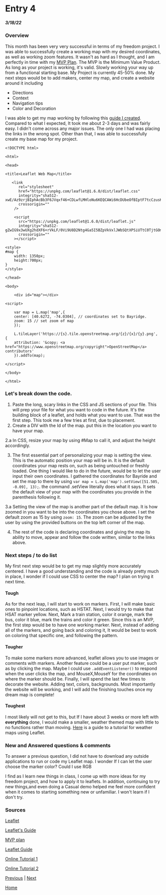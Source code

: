 # Entry 4
##### 3/18/22
### Overview
This month has been very very successful in terms of my freedom project. I was able to successfully create a working map with my desired coordinates, as well as working zoom features. It wasn't as hard as I thought, and I am perfectly in time with my [MVP Plan](https://docs.google.com/document/d/1WPoUtDxDtXmFJ1bUfcMtytF-ZiVZD5GwN2wqt8km6Hc/edit?usp=sharing). The MVP is the Minimum Value Product. As long as your project is working, it's valid. Slowly working your way up from a functional starting base. My Project is currently 45-50% done. My next steps would be to add makers, center my map, and create a website around it including
- Directions
- Context
- Navigation tips
- Color and Decoration

I was able to get my map working by following this [guide I created](https://docs.google.com/document/d/18fefLc6nQL6y_yu4SGAUnliXsFcpn5lnHqkHvMBBpSg/edit?usp=sharing). Compared to what I expected, It took me about 2-3 days and was fairly easy. I didn't come across any major issues. The only one I had was placing the links in the wrong spot. Other than that, I was able to successfully create my base map for my project.
```JS
<!DOCTYPE html>

<html>

<head>

<title>Leaflet Web Map</title>

   <link
      rel="stylesheet"
      href="https://unpkg.com/leaflet@1.6.0/dist/leaflet.css"
      integrity="sha512-xwE/Az9zrjBIphAcBb3F6JVqxf46+CDLwfLMHloNu6KEQCAWi6HcDUbeOfBIptF7tcCzusKFjFw2yuvEpDL9wQ=="
      crossorigin=""
    />

    <script
      src="https://unpkg.com/leaflet@1.6.0/dist/leaflet.js"
      integrity="sha512-gZwIG9x3wUXg2hdXF6+rVkLF/0Vi9U8D2Ntg4Ga5I5BZpVkVxlJWbSQtXPSiUTtC0TjtGOmxa1AJPuV0CPthew=="
      crossorigin=""
    ></script>

<style>
#map {   
    width: 1350px;
    height:700px;
}
</style>

</head>

<body>

    <div id="map"></div>

<script>

    var map = L.map('map',{
    center: [40.6272, -74.0304], // coordinates set to Bayridge.
    zoom: 15 // set zoom of map
    });

    L.tileLayer('https://{s}.tile.openstreetmap.org/{z}/{x}/{y}.png', {
    attribution: '&copy; <a href="https://www.openstreetmap.org/copyright">OpenStreetMap</a> contributors'
    }).addTo(map);

</script>

</body>

</html>
```

### Let's break down the code.
1. Paste the long, scary links in the CSS and JS sections of your file. This will prep your file for what you want to code in the future. It's the building block of a leaflet, and holds what you want to use. That was the first step. This took me a few tries at first, due to placement.
2. Create a DIV with the Id of the map. put this in the location you want to have your map.


2.a In CSS, resize your map by using #Map to call it, and adjust the height accordingly.

3. The first essential part of personalizing your map is setting the view. This is the automatic position your map will be in. It is the default coordinates your map rests on, such as being untouched or freshly loaded. One thing I would like to do in the future, would be to let the user input their own coordinates. I gathered the coordinates for Bayride and set the map to there by using ``var map = L.map('map').setView([51.505, -0.09], 13);``. the command .setView literally does what it says. It sets the default view of your map with the coordinates you provide in the parenthesis following it.


3.a Setting the view of the map is another part of the default map. It is how zoomed in you want to be into the coordinates you chose above. I set the default zoom as 15 by using ``zoom: 15``. The zoom can be adjusted  by the user by using the provided buttons on the top left corner of the map.

4. The rest of the code is declaring coordinates and giving the map its ability to move, appear and follow the code written, similar to the links above.

### Next steps / to do list
My first next step would be to get my map slightly more accurately centered. I have a good understanding and the code is already pretty much in place, I wonder if I could use CSS to center the map? I plan on trying it next time.

#### Tough
As for the next leap, I will start to work on markers. First, I will make basic ones to pinpoint locations, such as HSTAT. Next, I would try to make that HSAT marker yellow. Next, Mark a train station, color it orange, mark the bus, color it blue, mark the trains and color it green. Since this is an MVP, the first step would be to have one working marker. Next, instead of adding all of the markers, and going back and coloring it, It would be best to work on coloring that specific one, and following the pattern.

#### Tougher
To make some markers more advanced, leaflet allows you to use images or comments with markers. Another feature could be a user put marker, such as by clicking the map. Maybe I could use ``.addEventListener()`` to respond when the user clicks the map, and MouseX,MouseY for the coordinates on where the marker should be.
 Finally, I will spend the last few times to decorate the website. Adding text, colors, backgrounds. Most importantly the website will be working, and I will add the finishing touches once my dream map is complete!
 
 #### Toughest
 I most likely will not get to this, but If I have about 3 weeks or more left with **everything** done, I would make a smaller, weather themed map with little to no functions rather than moving. [Here](https://www.aerisweather.com/blog/2020/10/21/animate-weather-data-with-leaflet-and-aerisweather/) is a guide to a tutorial for weather maps using Leaflet.

### New and Answered questions & comments
To answer a previous question, I did not have to download any outside applications to run or code my Leaflet map.
I wonder If I can let the user choose the marker color? Could I use RGB

I find as I learn new things in class, I come up with more ideas for my freedom project, and how to apply it to leaflets. In addition, continuing to try new things,and even doing a Casual demo helped me feel more confident when it comes to starting something new or unfamiliar. I won't learn if I don't try. 

### Sources
[Leaflet](https://leafletjs.com/)

[Leaflet's Guide](https://leafletjs.com/SlavaUkraini/examples/quick-start/)

[MVP plan](https://docs.google.com/document/d/1WPoUtDxDtXmFJ1bUfcMtytF-ZiVZD5GwN2wqt8km6Hc/edit?usp=sharing)

[Leaflet Guide](https://docs.google.com/document/d/18fefLc6nQL6y_yu4SGAUnliXsFcpn5lnHqkHvMBBpSg/edit?usp=sharing)

[Online Tutorial 1](http://zevross.com/blog/2014/10/28/tips-for-creating-leafleft-js-maps/)

[Online Tutorial 2](https://www.sitepoint.com/leaflet-create-map-beginner-guide/)

[Previous](entry03.md) | [Next](entry05.md)

[Home](../README.md)
